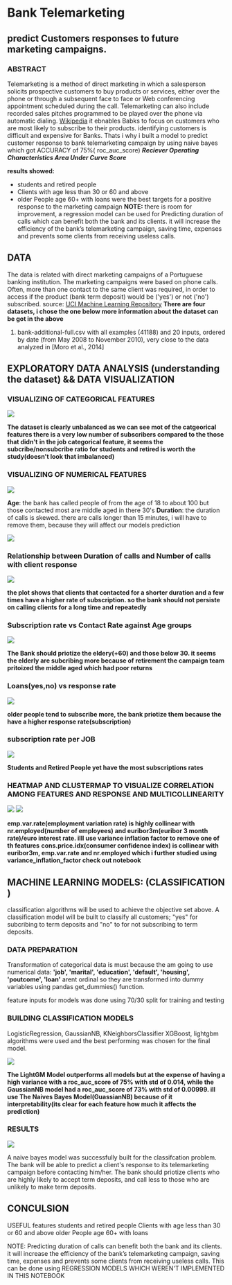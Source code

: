 # Bank Telemarketing 
## predict Customers responses to future marketing campaigns.

### ABSTRACT
Telemarketing is a method of direct marketing in which a salesperson solicits prospective customers to buy products or services, either over the phone or through a subsequent face to face or Web conferencing appointment scheduled during the call. Telemarketing can also include recorded sales pitches programmed to be played over the phone via automatic dialing.
[Wikipedia](https://en.wikipedia.org/wiki/Telemarketing) it ebnables Babks to focus on customers who are most likely to subscribe to their products. identifying customers is difficult and expensive for Banks. Thats i why i built a model to predict customer response to bank telemarketing campaign by using naive bayes which got ACCURACY of 75%( roc_auc_score) ***Reciever Operating Characteristics Area Under Curve Score***

**results showed:**
  * students and retired people
  * Clients with age less than 30 or 60 and above
  * older People age 60+ with loans
  were the best targets for a positive response to the marketing campaign
**NOTE:** there is room for improvement, a regression model  can be used for Predicting duration of calls which can benefit both the bank and its clients. it will increase the efficiency of the bank’s telemarketing campaign, saving time, expenses and prevents some clients from receiving useless calls. 

## DATA

The data is related with direct marketing campaigns of a Portuguese banking institution. The marketing campaigns were based on phone calls. Often, more than one contact to the same client was required, in order to access if the product (bank term deposit) would be ('yes') or not ('no') subscribed. source: [UCI Machine Learning Repository](http://archive.ics.uci.edu/ml/datasets/Bank+Marketing#)
**There are four datasets, i chose the one below more information about the dataset can be got in the above**
 1. bank-additional-full.csv with all examples (41188) and 20 inputs, ordered by date (from May 2008 to November 2010), very close to       the data analyzed in [Moro et al., 2014]
 
 ## EXPLORATORY DATA ANALYSIS (understanding the dataset) && DATA VISUALIZATION
 
 ### VISUALIZING OF CATEGORICAL FEATURES
 
 <!---![image 1](/images/1.png)--->
 <img src="https://github.com/MusahO/Predicting-Customer-Response-to-Bank-Direct-Telemarketing-Campaign/images/1.png"/>
 
**The dataset is clearly unbalanced as we can see mot of the catgeorical features there is a very low number of subscribers compared to    the those that didn't**
**in the job categorical feature, it seems the subcribe/nonsubcribe ratio for students and retired is worth the study(doesn't look that    imbalanced)**

 ### VISUALIZING OF NUMERICAL FEATURES
 
 <img src="/images/2.png"/>
 
**Age**: the bank has called people of from the age of 18 to about 100 but those contacted most are middle aged in there 30's
**Duration**: the duration of calls is skewed. there are calls longer than 15 minutes, i will have to remove them, because they will       affect our models prediction

 <img src="/images/3.png"/>
 
 ### Relationship between Duration of calls and Number of calls with client response
 
 <img src="/images/4.png"/>
 
**the plot shows that clients that contacted for a shorter duration and a few times have a higher rate of subscription. so the bank      should not persiste on calling clients for a long time and repeatedly**
 
 ### Subscription rate vs Contact Rate against Age groups
 
 <img src="/images/5.png"/>
 
 **The Bank should priotize the eldery(+60) and those below 30. it seems the elderly are subcribing more because of retirement
 the campaign team pritoized the middle aged which had poor returns**

### Loans(yes,no) vs response rate

<img src="/images/6.png"/>

**older people tend to subscribe more, the bank priotize them because the have a higher response rate(subscription)**

### subscription rate per JOB

<img src="/images/7.png"/>

**Students and Retired People yet have the most subscriptions rates**

### HEATMAP AND CLUSTERMAP TO VISUALIZE CORRELATION AMONG FEATURES AND RESPONSE AND MULTICOLLINEARITY

<img src="/images/8.png"/>

<img src="/images/9.png"/>

**emp.var.rate(employment variation rate) is highly collinear with nr.employed(number of employees) and euribor3m(euribor 3 month rate)/euro interest rate. illl use variance inflation factor to remove one of th features**
**cons.price.idx(consumer confidence index) is collinear with euribor3m, emp.var.rate and nr.employed which i further studied using variance_inflation_factor check out notebook**

## MACHINE LEARNING MODELS: (CLASSIFICATION )

classification algorithms will be used to achieve the objective set above. A classification model will be built to classify all customers; "yes" for subcribing to term deposits and "no" to for not subscribing to term deposits.

### DATA PREPARATION
Transformation of categorical data is must because the am going to use numerical data:
**'job', 'marital', 'education', 'default', 'housing', 'poutcome', 'loan'** arent ordinal so they are transformed into dummy variables using pandas get_dummies() function.

feature inputs for models was done using 70/30 split for training and testing

### BUILDING CLASSIFICATION MODELS

LogisticRegression, GaussianNB, KNeighborsClassifier XGBoost, lightgbm algorithms were used and the best performing was chosen for the final model.

<img src="/images/10.png"/>

**The LightGM Model outperforms all models but at the expense of having a high variance with a roc_auc_score of 75% with std of 0.014, while the GaussianNB model had a roc_auc_score of 73% with std of 0.00999. ill use The Naives Bayes Model(GuassianNB) because of it interpretability(its clear for each feature how much it affects the prediction)**

### RESULTS

<img src="/images/11.png"/>

A naive bayes model was successfully built for the classifcation problem. The bank will be able to predict a client's response to its telemarketing campaign before contacting him/her. The bank should priotize clients who are highly likely to accept term deposits, and call less to those who are unlikely to make term deposits.

## CONCULSION
USEFUL features
students and retired people
Clients with age less than 30 or 60 and above
older People age 60+ with loans

NOTE: Predicting duration of calls can benefit both the bank and its clients. it will increase the efficiency of the bank’s telemarketing campaign, saving time, expenses and prevents some clients from receiving useless calls. This can be done using REGRESSION MODELS WHICH WEREN'T IMPLEMENTED IN THIS NOTEBOOK

